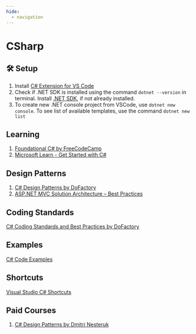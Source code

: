 ```yaml
---
hide:
  - navigation
---
```

# CSharp

## 🛠️ Setup
1. Install [C# Extension for VS Code](https://marketplace.visualstudio.com/items?itemName=ms-dotnettools.csdevkit)
2. Check if .NET SDK is installed using the command `dotnet --version` in terminal. Install [.NET SDK](https://dotnet.microsoft.com/en-us/download/dotnet/8.0), if not already installed. 
3. To create new .NET console project from VSCode, use `dotnet new console`. To see list of available templates, use the command `dotnet new list`

## Learning
1. [Foundational C# by FreeCodeCamp](https://www.freecodecamp.org/learn/foundational-c-sharp-with-microsoft/)
2. [Microsoft Learn - Get Started with C#](https://learn.microsoft.com/en-us/training/paths/get-started-c-sharp-part-1/)

## Design Patterns
1. [C# Design Patterns by DoFactory](https://dofactory.com/net/design-patterns)
2. [ASP.NET MVC Solution Architecture – Best Practices](https://chsakell.com/2015/02/15/asp-net-mvc-solution-architecture-best-practices/)

## Coding Standards
[C# Coding Standards and Best Practices by DoFactory](https://dofactory.com/csharp-coding-standards)

## Examples
[C# Code Examples](https://dofactory.com/code-examples/csharp)

## Shortcuts
[Visual Studio C# Shortcuts](https://dofactory.com/visual-studio-shortcuts)

## Paid Courses
1. [C# Design Patterns by Dmitri Nesteruk](https://www.udemy.com/course/design-patterns-csharp-dotnet/)